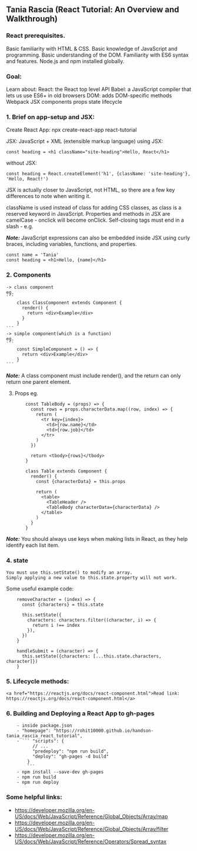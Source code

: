 ## Tania Rascia (React Tutorial: An Overview and Walkthrough)

### React prerequisites.

Basic familiarity with HTML & CSS.
Basic knowledge of JavaScript and programming.
Basic understanding of the DOM.
Familiarity with ES6 syntax and features.
Node.js and npm installed globally.

### Goal:

Learn about:
	React: the React top level API
	Babel: a JavaScript compiler that lets us use ES6+ in old browsers
	DOM: adds DOM-specific methods
	Webpack
	JSX
	components
	props
	state
	lifecycle
	
### 1. Brief on app-setup and JSX:
	
Create React App: npx create-react-app react-tutorial
	
JSX: JavaScript + XML (extensible markup language)
using JSX:
```
const heading = <h1 className="site-heading">Hello, React</h1>
```
without JSX:
```
const heading = React.createElement('h1', {className: 'site-heading'}, 'Hello, React!')
```
JSX is actually closer to JavaScript, not HTML, so there are a few key differences to note when writing it.

className is used instead of class for adding CSS classes, as class is a reserved keyword in JavaScript.
Properties and methods in JSX are camelCase - onclick will become onClick.
Self-closing tags must end in a slash - e.g. <img />

<i><b>Note:</b></i>
JavaScript expressions can also be embedded inside JSX using curly braces, including variables, functions, and properties.
```
const name = 'Tania'
const heading = <h1>Hello, {name}</h1>
```

### 2. Components
	-> class component
	eg.
	```
		class ClassComponent extends Component {
		  render() {
			return <div>Example</div>
		  }
		}
	```
	-> simple component(which is a function)
	eg.
	```
		const SimpleComponent = () => {
		  return <div>Example</div>
		}
	```
		
<i><b>Note:</b></i> A class component must include render(), and the return can only return one parent element.
	

3. Props
	eg.
	```
		const TableBody = (props) => {
		  const rows = props.characterData.map((row, index) => {
			return (
			  <tr key={index}>
				<td>{row.name}</td>
				<td>{row.job}</td>
			  </tr>
			)
		  })

		  return <tbody>{rows}</tbody>
		}
		
		class Table extends Component {
		  render() {
			const {characterData} = this.props

			return (
			  <table>
				<TableHeader />
				<TableBody characterData={characterData} />
			  </table>
			)
		  }
		}
	```
<i><b>Note:</b></i> You should always use keys when making lists in React, as they help identify each list item.

### 4. state
	You must use this.setState() to modify an array. 
	Simply applying a new value to this.state.property will not work.

Some useful example code:
```
	removeCharacter = (index) => {
	  const {characters} = this.state

	  this.setState({
		characters: characters.filter((character, i) => {
		  return i !== index
		}),
	  })
	}
	
	handleSubmit = (character) => {
	  this.setState({characters: [...this.state.characters, character]})
	}
```
### 5. Lifecycle methods:
	<a href="https://reactjs.org/docs/react-component.html">Read link: https://reactjs.org/docs/react-component.html</a>

### 6. Building and Deploying a React App to gh-pages
		- inside package.json
		- "homepage": "https://rohit10000.github.io/handson-tania_rascia_react_tutorial",
		- ``` "scripts": {
			  // ...
			  "predeploy": "npm run build",
			  "deploy": "gh-pages -d build"
			}
			```
		- npm install --save-dev gh-pages
		- npm run build
		- npm run deploy


### Some helpful links:
- https://developer.mozilla.org/en-US/docs/Web/JavaScript/Reference/Global_Objects/Array/map
- https://developer.mozilla.org/en-US/docs/Web/JavaScript/Reference/Global_Objects/Array/filter
- https://developer.mozilla.org/en-US/docs/Web/JavaScript/Reference/Operators/Spread_syntax
